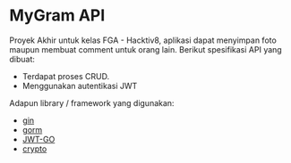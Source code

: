 # MyGram API

Proyek Akhir untuk kelas FGA - Hacktiv8, aplikasi dapat menyimpan foto maupun membuat comment untuk orang lain. Berikut spesifikasi API yang dibuat:

- Terdapat proses CRUD.
- Menggunakan autentikasi JWT

Adapun library / framework yang digunakan:

- [gin](https://github.com/gin-gonic/gin)
- [gorm](https://github.com/go-gorm/gorm)
- [JWT-GO](https://github.com/golang-jwt/jwt)
- [crypto](https://pkg.go.dev/golang.org/x/crypto)
